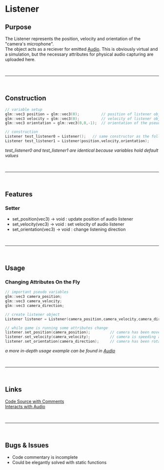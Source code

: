 # Listener

## Purpose

The Listener represents the position, velocity and orientation of the "camera's microphone". \
The object acts as a reciever for emitted [Audio](audio.md).
This is obviously virtual and a simulation, but the necessary attributes for physical audio capturing are uploaded here.

<br>

***

<br>

## Construction

```c++
// variable setup
glm::vec3 position = glm::vec3(0);			// position of listener object in 3D space
glm::vec3 velocity = glm::vec3(0);			// velocity of listener object in 3D space
glm::vec3 orientation = glm::vec3(0,0,-1);	// orientation of the pseudo-microphone

// construction
Listener test_listener0 = Listener();	// same constructor as the following
Listener test_listener1 = Listener(position,velocity,orientation);
```
*test_listener0 and test_listener1 are identical because variables hold default values*

<br>

***

<br>

## Features

### Setter

- set_position(vec3) -> void : update position of audio listener
- set_velocity(vec3) -> void : set velocity of audio listener
- set_orientation(vec3) -> void : change listening direction

<br>

***

<br>

## Usage

### Changing Attributes On the Fly
```c++
// important pseudo variables
glm::vec3 camera_position;
glm::vec3 camera_velocity;
glm::vec3 camera_direction;

// create listener object
Listener listener = Listener(camera_position,camera_velocity,camera_direction);

// while game is running some attributes change
listener.set_position(camera_position);			// camera has been moved
listener.set_velocity(camera_velocity);			// camera is speeding across the world
listener.set_orientation(camera_direction);		// camera has been rotated
```
*a more in-depth usage example can be found in [Audio](audio.md)*

<br>

***

<br>

## Links

[Code Source with Comments](../../ccb/aud/listener.cpp) \
[Interacts with Audio](audio.md)

<br>

***

<br>

## Bugs & Issues

- Code commentary is incomplete
- Could be elegantly solved with static functions